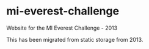 # mi-everest-challenge
Website for the MI Everest Challenge - 2013

This has been migrated from static storage from 2013.
